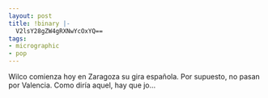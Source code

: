 ```yaml
---
layout: post
title: !binary |-
  V2lsY28gZW4gRXNwYcOxYQ==
tags:
- micrographic
- pop
---
```

Wilco comienza hoy en Zaragoza su gira española. Por supuesto, no pasan por Valencia. Como diría aquel, hay que jo...
